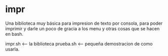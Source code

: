 # impr

Una biblioteca muy básica para impresion de texto por consola, para poder 
imprimir y darle un poco de gracia a los menu y otras cosas que se hacen 
en bash.

impr.sh <-- la biblioteca
prueba.sh <-- pequeña demostracion de como usarla.

